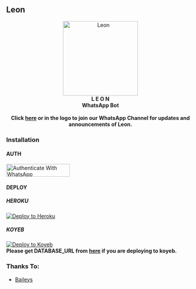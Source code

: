 ## Leon
<p align="center">
  <a href="https://whatsapp.com/channel/0029VaEOj2v1CYoTrXmyaG1s" target="_blank">
  <img src="https://i.ibb.co/wNCbpry/20240101-130819.jpg" alt="Leon" width="200" height="200">
  </a>
  <br>
  <strong>L E O N</strong><br>
  <strong>WhatsApp Bot</strong><br><br>
  <strong>Click <a href="https://whatsapp.com/channel/0029VaEOj2v1CYoTrXmyaG1s" target="_blank">here</a> or in the logo to join our WhatsApp Channel for updates and announcements of Leon.</strong>
</p>

### Installation
#### AUTH
<a href="https://leonwabot.onrender.com/qr" target="_blank">
  <img src="https://img.shields.io/badge/Authenticate_with_WhatsApp-25D366" alt="Authenticate With WhatsApp" width="170" height="34">
</a>

#### DEPLOY
##### HEROKU
[![Deploy to Heroku](https://www.herokucdn.com/deploy/button.svg)](https://heroku.com/deploy?template=https://github.com/TOXIC-DEVIL/Leon)
##### KOYEB
[![Deploy to Koyeb](https://www.koyeb.com/static/images/deploy/button.svg)](https:/app.koyeb.com/apps/deploy?repository=https%3A%2F%2Fgithub.com%2FTOXIC-DEVIL%2FLeon&type=git&env%5BADMINS%5D=&name=leon&env%5BRBG_API_KEY%5D=&env%5BMODE%5D=private&env%5BSESSION%5D=&env%5BPRERIX%5D=!&env%5BPLATFORM%5D=koyeb&env%5BDATABASE_URL%5D=)<br>
**Please get DATABASE_URL from [here](https://www.cockroachlabs.com/) if you are deploying to koyeb.**

### Thanks To:
- [Baileys](https://github.com/WhiskeySockets/Baileys)
